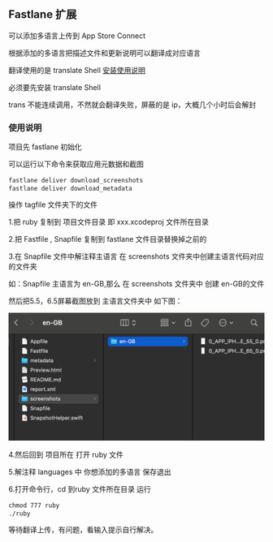 ## Fastlane 扩展

可以添加多语言上传到 App Store Connect

根据添加的多语言把描述文件和更新说明可以翻译成对应语言

翻译使用的是 translate Shell  [安装使用说明](https://www.mdeditor.tw/pl/plXm)

必须要先安装 translate Shell 

trans 不能连续调用，不然就会翻译失败，屏蔽的是 ip，大概几个小时后会解封

### 使用说明

项目先 fastlane 初始化

可以运行以下命令来获取应用元数据和截图

```
fastlane deliver download_screenshots
fastlane deliver download_metadata
```

操作 tagfile 文件夹下的文件

1.把 ruby 复制到 项目文件目录 即 xxx.xcodeproj 文件所在目录

2.把 Fastfile , Snapfile 复制到 fastlane 文件目录替换掉之前的

3.在 Snapfile 文件中解注释主语言 在 screenshots 文件夹中创建主语言代码对应的文件夹

如：Snapfile 主语言为 en-GB,那么 在 screenshots 文件夹中 创建 en-GB的文件

然后把5.5，6.5屏幕截图放到 主语言文件夹中 如下图：

![screenshots](./other/screenshots.png)

4.然后回到 项目所在 打开 ruby 文件

5.解注释 languages 中 你想添加的多语言 保存退出

6.打开命令行，cd 到ruby 文件所在目录 运行

```
chmod 777 ruby
./ruby
```

等待翻译上传，有问题，看输入提示自行解决。